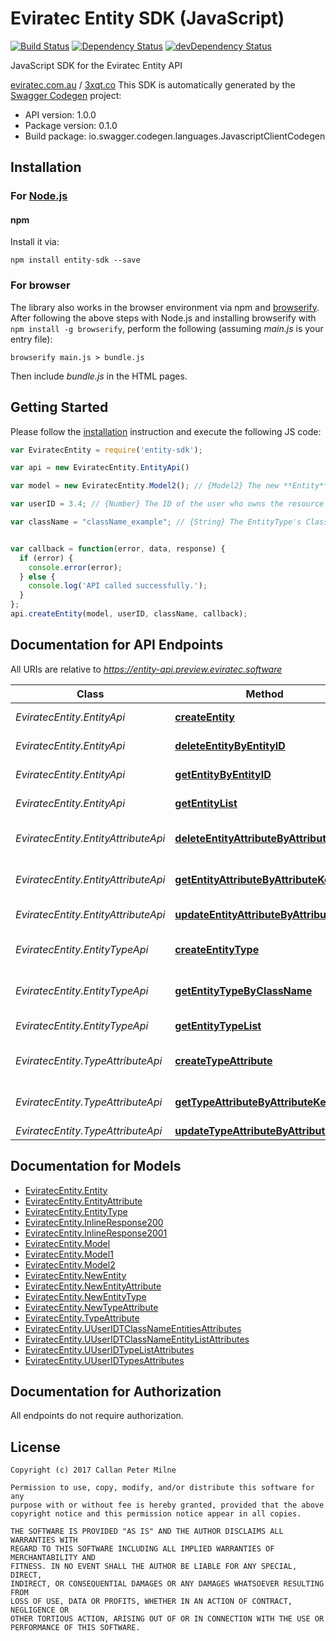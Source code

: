 # Eviratec Entity SDK (JavaScript)

[![Build Status](https://travis-ci.org/eviratec/entity-sdk-js.svg?branch=master)](https://travis-ci.org/eviratec/entity-sdk-js)
[![Dependency Status](https://david-dm.org/eviratec/entity-sdk-js/status.svg)](https://david-dm.org/eviratec/entity-sdk-js)
[![devDependency Status](https://david-dm.org/eviratec/entity-sdk-js/dev-status.svg)](https://david-dm.org/eviratec/entity-sdk-js#info=devDependencies)

JavaScript SDK for the Eviratec Entity API

[eviratec.com.au](https://www.eviratec.com.au) / [3xqt.co](http://www.3xqt.co)
This SDK is automatically generated by the [Swagger Codegen](https://github.com/swagger-api/swagger-codegen) project:

- API version: 1.0.0
- Package version: 0.1.0
- Build package: io.swagger.codegen.languages.JavascriptClientCodegen

## Installation

### For [Node.js](https://nodejs.org/)

#### npm

Install it via:

```shell
npm install entity-sdk --save
```

### For browser

The library also works in the browser environment via npm and [browserify](http://browserify.org/). After following
the above steps with Node.js and installing browserify with `npm install -g browserify`,
perform the following (assuming *main.js* is your entry file):

```shell
browserify main.js > bundle.js
```

Then include *bundle.js* in the HTML pages.

## Getting Started

Please follow the [installation](#installation) instruction and execute the following JS code:

```javascript
var EviratecEntity = require('entity-sdk');

var api = new EviratecEntity.EntityApi()

var model = new EviratecEntity.Model2(); // {Model2} The new **Entity** to add

var userID = 3.4; // {Number} The ID of the user who owns the resource

var className = "className_example"; // {String} The EntityType's ClassName


var callback = function(error, data, response) {
  if (error) {
    console.error(error);
  } else {
    console.log('API called successfully.');
  }
};
api.createEntity(model, userID, className, callback);

```

## Documentation for API Endpoints

All URIs are relative to *https://entity-api.preview.eviratec.software*

Class | Method | HTTP request | Description
------------ | ------------- | ------------- | -------------
*EviratecEntity.EntityApi* | [**createEntity**](docs/EntityApi.md#createEntity) | **POST** /U/{UserID}/T/{ClassName}/Entities | Creates a new Entity
*EviratecEntity.EntityApi* | [**deleteEntityByEntityID**](docs/EntityApi.md#deleteEntityByEntityID) | **DELETE** /U/{UserID}/T/{ClassName}/E/{EntityID} | Deletes an existing Entity
*EviratecEntity.EntityApi* | [**getEntityByEntityID**](docs/EntityApi.md#getEntityByEntityID) | **GET** /U/{UserID}/T/{ClassName}/E/{EntityID} | Retrieves an existing Entity
*EviratecEntity.EntityApi* | [**getEntityList**](docs/EntityApi.md#getEntityList) | **GET** /U/{UserID}/T/{ClassName}/Entity/List | Retrieves a list of Entities
*EviratecEntity.EntityAttributeApi* | [**deleteEntityAttributeByAttributeKey**](docs/EntityAttributeApi.md#deleteEntityAttributeByAttributeKey) | **DELETE** /U/{UserID}/T/{ClassName}/E/{EntityID}/A/{AttributeKey} | Deletes an existing EntityAttribute
*EviratecEntity.EntityAttributeApi* | [**getEntityAttributeByAttributeKey**](docs/EntityAttributeApi.md#getEntityAttributeByAttributeKey) | **GET** /U/{UserID}/T/{ClassName}/E/{EntityID}/A/{AttributeKey} | Retrieves an existing EntityAttribute
*EviratecEntity.EntityAttributeApi* | [**updateEntityAttributeByAttributeKey**](docs/EntityAttributeApi.md#updateEntityAttributeByAttributeKey) | **PUT** /U/{UserID}/T/{ClassName}/E/{EntityID}/A/{AttributeKey} |
*EviratecEntity.EntityTypeApi* | [**createEntityType**](docs/EntityTypeApi.md#createEntityType) | **POST** /U/{UserID}/Types | Creates a new EntityType
*EviratecEntity.EntityTypeApi* | [**getEntityTypeByClassName**](docs/EntityTypeApi.md#getEntityTypeByClassName) | **GET** /U/{UserID}/T/{ClassName} | Retrieves an existing EntityType
*EviratecEntity.EntityTypeApi* | [**getEntityTypeList**](docs/EntityTypeApi.md#getEntityTypeList) | **GET** /U/{UserID}/Type/List | Retrieves a list of Types
*EviratecEntity.TypeAttributeApi* | [**createTypeAttribute**](docs/TypeAttributeApi.md#createTypeAttribute) | **POST** /U/{UserID}/T/{ClassName}/Attributes | Creates a new TypeAttribute
*EviratecEntity.TypeAttributeApi* | [**getTypeAttributeByAttributeKey**](docs/TypeAttributeApi.md#getTypeAttributeByAttributeKey) | **GET** /U/{UserID}/T/{ClassName}/A/{AttributeKey} | Retrieves an existing TypeAttribute
*EviratecEntity.TypeAttributeApi* | [**updateTypeAttributeByAttributeKey**](docs/TypeAttributeApi.md#updateTypeAttributeByAttributeKey) | **PUT** /U/{UserID}/T/{ClassName}/A/{AttributeKey} |


## Documentation for Models

 - [EviratecEntity.Entity](docs/Entity.md)
 - [EviratecEntity.EntityAttribute](docs/EntityAttribute.md)
 - [EviratecEntity.EntityType](docs/EntityType.md)
 - [EviratecEntity.InlineResponse200](docs/InlineResponse200.md)
 - [EviratecEntity.InlineResponse2001](docs/InlineResponse2001.md)
 - [EviratecEntity.Model](docs/Model.md)
 - [EviratecEntity.Model1](docs/Model1.md)
 - [EviratecEntity.Model2](docs/Model2.md)
 - [EviratecEntity.NewEntity](docs/NewEntity.md)
 - [EviratecEntity.NewEntityAttribute](docs/NewEntityAttribute.md)
 - [EviratecEntity.NewEntityType](docs/NewEntityType.md)
 - [EviratecEntity.NewTypeAttribute](docs/NewTypeAttribute.md)
 - [EviratecEntity.TypeAttribute](docs/TypeAttribute.md)
 - [EviratecEntity.UUserIDTClassNameEntitiesAttributes](docs/UUserIDTClassNameEntitiesAttributes.md)
 - [EviratecEntity.UUserIDTClassNameEntityListAttributes](docs/UUserIDTClassNameEntityListAttributes.md)
 - [EviratecEntity.UUserIDTypeListAttributes](docs/UUserIDTypeListAttributes.md)
 - [EviratecEntity.UUserIDTypesAttributes](docs/UUserIDTypesAttributes.md)


## Documentation for Authorization

All endpoints do not require authorization.

## License

```
Copyright (c) 2017 Callan Peter Milne

Permission to use, copy, modify, and/or distribute this software for any
purpose with or without fee is hereby granted, provided that the above
copyright notice and this permission notice appear in all copies.

THE SOFTWARE IS PROVIDED "AS IS" AND THE AUTHOR DISCLAIMS ALL WARRANTIES WITH
REGARD TO THIS SOFTWARE INCLUDING ALL IMPLIED WARRANTIES OF MERCHANTABILITY AND
FITNESS. IN NO EVENT SHALL THE AUTHOR BE LIABLE FOR ANY SPECIAL, DIRECT,
INDIRECT, OR CONSEQUENTIAL DAMAGES OR ANY DAMAGES WHATSOEVER RESULTING FROM
LOSS OF USE, DATA OR PROFITS, WHETHER IN AN ACTION OF CONTRACT, NEGLIGENCE OR
OTHER TORTIOUS ACTION, ARISING OUT OF OR IN CONNECTION WITH THE USE OR
PERFORMANCE OF THIS SOFTWARE.
```
